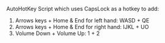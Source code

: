 AutoHotKey Script which uses CapsLock as a hotkey to add:

1) Arrows keys + Home & End for left hand: WASD + QE
2) Arrows keys + Home & End for right hand: IJKL + UO
3) Volume Down + Volume Up: 1 + 2
